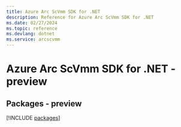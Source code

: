 ```yaml
---
title: Azure Arc ScVmm SDK for .NET
description: Reference for Azure Arc ScVmm SDK for .NET
ms.date: 02/27/2024
ms.topic: reference
ms.devlang: dotnet
ms.service: arcscvmm
---
```

# Azure Arc ScVmm SDK for .NET - preview
## Packages - preview
[!INCLUDE [packages](arc-scvmm-index.md)]